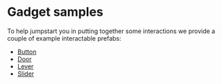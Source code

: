 # Gadget samples
To help jumpstart you in putting together some interactions we provide a couple of example interactable prefabs:

* [Button](Gadgets/Button.md)
* [Door](Gadgets/Door.md)
* [Lever](Gadgets/Lever.md)
* [Slider](Gadgets/Slider.md)